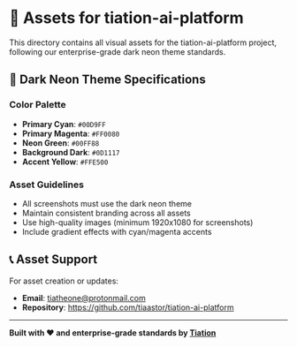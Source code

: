 # 🎨 Assets for tiation-ai-platform

This directory contains all visual assets for the tiation-ai-platform project, following our enterprise-grade dark neon theme standards.

## 🌟 Dark Neon Theme Specifications

### Color Palette
- **Primary Cyan**: `#00D9FF`
- **Primary Magenta**: `#FF0080`
- **Neon Green**: `#00FF88`
- **Background Dark**: `#0D1117`
- **Accent Yellow**: `#FFE500`

### Asset Guidelines
- All screenshots must use the dark neon theme
- Maintain consistent branding across all assets
- Use high-quality images (minimum 1920x1080 for screenshots)
- Include gradient effects with cyan/magenta accents

## 📞 Asset Support

For asset creation or updates:
- **Email**: tiatheone@protonmail.com
- **Repository**: https://github.com/tiaastor/tiation-ai-platform

---

**Built with ❤️ and enterprise-grade standards by [Tiation](https://github.com/tiaastor)**
